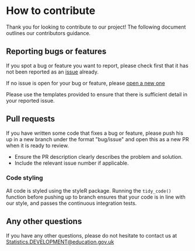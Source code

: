 # How to contribute

Thank you for looking to contribute to our project! The following document outlines our contributors guidance.

## Reporting bugs or features

If you spot a bug or feature you want to report, please check first that it has not been reported as an [issue](https://github.com/dfe-analytical-servicesleo-graduate-industry-dashboard/issues) already.

If no issue is open for your bug or feature, please [open a new one](https://github.com/dfe-analytical-services/leo-graduate-industry-dashboard/issues/new)

Please use the templates provided to ensure that there is sufficient detail in your reported issue.

## Pull requests

If you have written some code that fixes a bug or feature, please push his up in a new branch under the format "bug/issue" and open this as a new PR when it is ready to review.

- Ensure the PR description clearly describes the problem and solution. 
- Include the relevant issue number if applicable.

### Code styling

All code is styled using the styleR package. Running the `tidy_code()` function before pushing up to branch ensures that your code is in line with our style, and passes the continuous integration tests.

## Any other questions

If you have any other questions, please do not hesitate to contact us at Statistics.DEVELOPMENT@education.gov.uk
